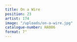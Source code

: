 ```yaml
---
title: On a Wire
position: 23
artist: 174
image: "/uploads/on-a-wire.jpg"
catalogue-number: HA006
format: 7"
---
```


